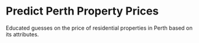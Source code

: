 # Predict Perth Property Prices

Educated guesses on the price of residential properties in Perth based on its attributes.
